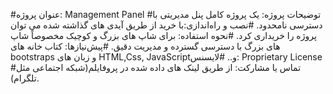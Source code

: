 #عنوان پروژه: Management Panel 
#توضیحات پروژه: یک پروژه کامل پنل مدیریتی با دسترسی نامحدود.
#نصب و راه‌اندازی:با خرید از طریق آیدی های گذاشته شده می توان پروژه را خریداری کرد.
#نحوه استفاده: برای شاپ های بزرگ و کوچیک مخصوصاً شاپ های بزرگ با دسترسی گسترده و مدیریت دقیق.
#پیش‌نیازها: کتاب خانه های bootstraps و زبان های HTML,Css, JavaScriptو..
#لایسنس: Proprietary License 
#تماس یا مشارکت: از طریق لینک های داده شده در پروفایلم(شبکه اجتماعی مثل تلگرام).
